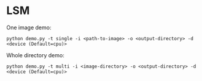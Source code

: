 # LSM

One image demo:
```
python demo.py -t single -i <path-to-image> -o <output-directory> -d <device (Default=cpu)> 
```

Whole directory demo:
```
python demo.py -t multi -i <image-directory> -o <output-directory> -d <device (Default=cpu)> 
```
